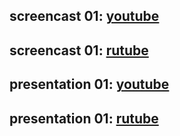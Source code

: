## screencast 01: [youtube](https://youtu.be/DrkBTSF8m84)
## screencast 01: [rutube](https://rutube.ru/video/private/edf27926b79b171a700546111250804b/?p=zS5HWfWMtc58nRKK7GWOAw)

## presentation 01: [youtube](https://youtu.be/yDmS2fRiuYA)
## presentation 01: [rutube](https://rutube.ru/video/private/576f013a56c732e9798c75fbd4cd0d4e/?p=MQF9rijaIE02qwEf1dlHYA)

